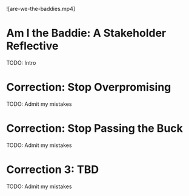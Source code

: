 ![are-we-the-baddies.mp4]

# Am I the Baddie: A Stakeholder Reflective

TODO: Intro

# Correction: Stop Overpromising

TODO: Admit my mistakes

# Correction: Stop Passing the Buck

TODO: Admit my mistakes

# Correction 3: TBD

TODO: Admit my mistakes